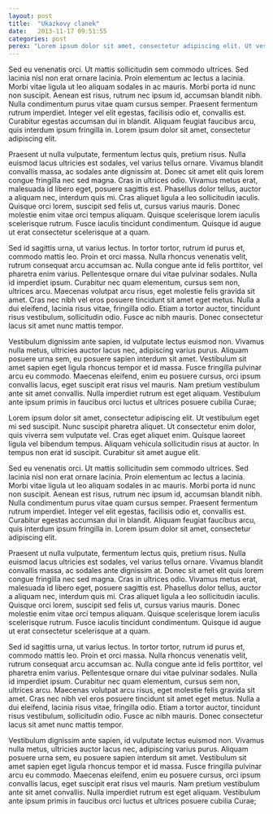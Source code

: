 ```yaml
---
layout: post
title:  "Ukazkovy clanek"
date:   2013-11-17 09:51:55
categories: post
perex: "Lorem ipsum dolor sit amet, consectetur adipiscing elit. Ut vestibulum eget mi sed suscipit. Nunc suscipit pharetra aliquet. Ut consectetur enim dolor, quis viverra sem vulputate vel. Cras eget aliquet enim. Quisque laoreet ligula vel bibendum tempus. Aliquam vehicula sollicitudin risus at auctor. In tempus non erat id suscipit. Curabitur sit amet augue elit."
---
```


Sed eu venenatis orci. Ut mattis sollicitudin sem commodo ultrices. Sed lacinia nisl non erat ornare lacinia. Proin elementum ac lectus a lacinia. Morbi vitae ligula ut leo aliquam sodales in ac mauris. Morbi porta id nunc non suscipit. Aenean est risus, rutrum nec ipsum id, accumsan blandit nibh. Nulla condimentum purus vitae quam cursus semper. Praesent fermentum rutrum imperdiet. Integer vel elit egestas, facilisis odio et, convallis est. Curabitur egestas accumsan dui in blandit. Aliquam feugiat faucibus arcu, quis interdum ipsum fringilla in. Lorem ipsum dolor sit amet, consectetur adipiscing elit.

Praesent ut nulla vulputate, fermentum lectus quis, pretium risus. Nulla euismod lacus ultricies est sodales, vel varius tellus ornare. Vivamus blandit convallis massa, ac sodales ante dignissim at. Donec sit amet elit quis lorem congue fringilla nec sed magna. Cras in ultrices odio. Vivamus metus erat, malesuada id libero eget, posuere sagittis est. Phasellus dolor tellus, auctor a aliquam nec, interdum quis mi. Cras aliquet ligula a leo sollicitudin iaculis. Quisque orci lorem, suscipit sed felis ut, cursus varius mauris. Donec molestie enim vitae orci tempus aliquam. Quisque scelerisque lorem iaculis scelerisque rutrum. Fusce iaculis tincidunt condimentum. Quisque id augue ut erat consectetur scelerisque at a quam.

Sed id sagittis urna, ut varius lectus. In tortor tortor, rutrum id purus et, commodo mattis leo. Proin et orci massa. Nulla rhoncus venenatis velit, rutrum consequat arcu accumsan ac. Nulla congue ante id felis porttitor, vel pharetra enim varius. Pellentesque ornare dui vitae pulvinar sodales. Nulla id imperdiet ipsum. Curabitur nec quam elementum, cursus sem non, ultrices arcu. Maecenas volutpat arcu risus, eget molestie felis gravida sit amet. Cras nec nibh vel eros posuere tincidunt sit amet eget metus. Nulla a dui eleifend, lacinia risus vitae, fringilla odio. Etiam a tortor auctor, tincidunt risus vestibulum, sollicitudin odio. Fusce ac nibh mauris. Donec consectetur lacus sit amet nunc mattis tempor.

Vestibulum dignissim ante sapien, id vulputate lectus euismod non. Vivamus nulla metus, ultricies auctor lacus nec, adipiscing varius purus. Aliquam posuere urna sem, eu posuere sapien interdum sit amet. Vestibulum sit amet sapien eget ligula rhoncus tempor et id massa. Fusce fringilla pulvinar arcu eu commodo. Maecenas eleifend, enim eu posuere cursus, orci ipsum convallis lacus, eget suscipit erat risus vel mauris. Nam pretium vestibulum ante sit amet convallis. Nulla imperdiet rutrum est eget aliquam. Vestibulum ante ipsum primis in faucibus orci luctus et ultrices posuere cubilia Curae;

Lorem ipsum dolor sit amet, consectetur adipiscing elit. Ut vestibulum eget mi sed suscipit. Nunc suscipit pharetra aliquet. Ut consectetur enim dolor, quis viverra sem vulputate vel. Cras eget aliquet enim. Quisque laoreet ligula vel bibendum tempus. Aliquam vehicula sollicitudin risus at auctor. In tempus non erat id suscipit. Curabitur sit amet augue elit.

Sed eu venenatis orci. Ut mattis sollicitudin sem commodo ultrices. Sed lacinia nisl non erat ornare lacinia. Proin elementum ac lectus a lacinia. Morbi vitae ligula ut leo aliquam sodales in ac mauris. Morbi porta id nunc non suscipit. Aenean est risus, rutrum nec ipsum id, accumsan blandit nibh. Nulla condimentum purus vitae quam cursus semper. Praesent fermentum rutrum imperdiet. Integer vel elit egestas, facilisis odio et, convallis est. Curabitur egestas accumsan dui in blandit. Aliquam feugiat faucibus arcu, quis interdum ipsum fringilla in. Lorem ipsum dolor sit amet, consectetur adipiscing elit.

Praesent ut nulla vulputate, fermentum lectus quis, pretium risus. Nulla euismod lacus ultricies est sodales, vel varius tellus ornare. Vivamus blandit convallis massa, ac sodales ante dignissim at. Donec sit amet elit quis lorem congue fringilla nec sed magna. Cras in ultrices odio. Vivamus metus erat, malesuada id libero eget, posuere sagittis est. Phasellus dolor tellus, auctor a aliquam nec, interdum quis mi. Cras aliquet ligula a leo sollicitudin iaculis. Quisque orci lorem, suscipit sed felis ut, cursus varius mauris. Donec molestie enim vitae orci tempus aliquam. Quisque scelerisque lorem iaculis scelerisque rutrum. Fusce iaculis tincidunt condimentum. Quisque id augue ut erat consectetur scelerisque at a quam.

Sed id sagittis urna, ut varius lectus. In tortor tortor, rutrum id purus et, commodo mattis leo. Proin et orci massa. Nulla rhoncus venenatis velit, rutrum consequat arcu accumsan ac. Nulla congue ante id felis porttitor, vel pharetra enim varius. Pellentesque ornare dui vitae pulvinar sodales. Nulla id imperdiet ipsum. Curabitur nec quam elementum, cursus sem non, ultrices arcu. Maecenas volutpat arcu risus, eget molestie felis gravida sit amet. Cras nec nibh vel eros posuere tincidunt sit amet eget metus. Nulla a dui eleifend, lacinia risus vitae, fringilla odio. Etiam a tortor auctor, tincidunt risus vestibulum, sollicitudin odio. Fusce ac nibh mauris. Donec consectetur lacus sit amet nunc mattis tempor.

Vestibulum dignissim ante sapien, id vulputate lectus euismod non. Vivamus nulla metus, ultricies auctor lacus nec, adipiscing varius purus. Aliquam posuere urna sem, eu posuere sapien interdum sit amet. Vestibulum sit amet sapien eget ligula rhoncus tempor et id massa. Fusce fringilla pulvinar arcu eu commodo. Maecenas eleifend, enim eu posuere cursus, orci ipsum convallis lacus, eget suscipit erat risus vel mauris. Nam pretium vestibulum ante sit amet convallis. Nulla imperdiet rutrum est eget aliquam. Vestibulum ante ipsum primis in faucibus orci luctus et ultrices posuere cubilia Curae;